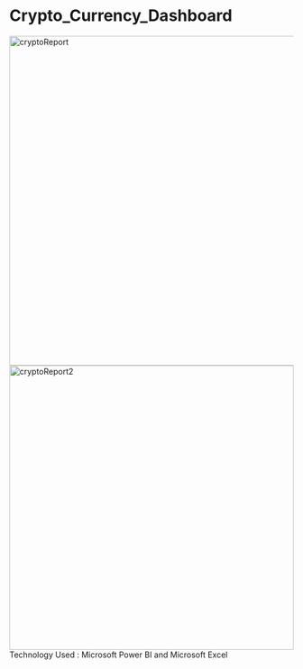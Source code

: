 # Crypto_Currency_Dashboard
<img width="584" alt="cryptoReport" src="https://user-images.githubusercontent.com/52438825/211278192-855ed8ce-9200-4963-86eb-27909c6581a4.PNG">
<img width="504" alt="cryptoReport2" src="https://user-images.githubusercontent.com/52438825/211278225-caf6d80c-96ca-447a-add2-2e8f910d7592.PNG">
Technology Used : Microsoft Power BI and Microsoft Excel
